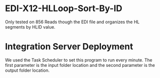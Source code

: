 #  EDI-X12-HLLoop-Sort-By-ID
 Only tested on 856
 Reads though the EDI file and organizes the HL segments by HLID value.

 # Integration Server Deployment
 We used the Task Scheduler to set this program to run every minute. The first parameter is the input folder location and the second parameter is the output folder location.
